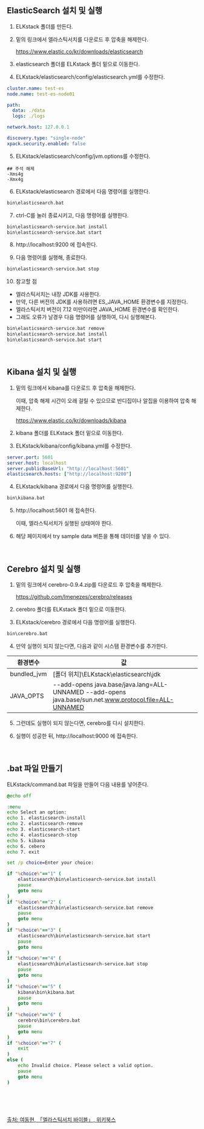 <br />

## ElasticSearch 설치 및 실행

1. ELKstack 폴더를 만든다.

2. 밑의 링크에서 엘라스틱서치를 다운로드 후 압축을 해제한다.

   https://www.elastic.co/kr/downloads/elasticsearch

3. elasticsearch 폴더를 ELKstack 폴더 밑으로 이동한다.

4. ELKstack/elasticsearch/config/elasticsearch.yml를 수정한다.

```yml
cluster.name: test-es
node.name: test-es-node01

path:
  data: ./data
  logs: ./logs

network.host: 127.0.0.1

discovery.type: "single-node"
xpack.security.enabled: false
```

5. ELKstack/elasticsearch/config/jvm.options를 수정한다.

```
## 주석 해제
-Xms4g
-Xmx4g
```

6. ELKstack/elasticsearch 경로에서 다음 명령어를 실행한다.

```cmd
bin\elasticsearch.bat
```

7. ctrl-C를 눌러 종료시키고, 다음 명령어를 실행한다.

```cmd
bin\elasticsearch-service.bat install
bin\elasticsearch-service.bat start
```

8. http://localhost:9200 에 접속한다.

9. 다음 명령어를 실행해, 종료한다.

```cmd
bin\elasticsearch-service.bat stop
```

10. 참고할 점

- 엘라스틱서치는 내장 JDK를 사용한다.
- 만약, 다른 버전의 JDK를 사용하려면 ES_JAVA_HOME 환경변수를 지정한다.
- 엘라스틱서치 버전이 7.12 미만이라면 JAVA_HOME 환경변수를 확인한다.
- 그래도 오류가 날경우 다음 명령어를 실행하여, 다시 실행해본다.

```cmd
bin\elasticsearch-service.bat remove
bin\elasticsearch-service.bat install
bin\elasticsearch-service.bat start
```

<br>

## Kibana 설치 및 실행

1. 밑의 링크에서 kibana를 다운로드 후 압축을 해제한다.

   이때, 압축 해제 시간이 오래 걸릴 수 있으므로 반디집이나 알집을 이용하여 압축 해제한다.

   https://www.elastic.co/kr/downloads/kibana

2. kibana 폴더를 ELKstack 폴더 밑으로 이동한다.

3. ELKstack/kibana/config/kibana.yml를 수정한다.

```yml
server.port: 5601
server.host: localhost
server.publicBaseUrl: "http://localhost:5601"
elasticsearch.hosts: ["http://localhost:9200"]
```

4. ELKstack/kibana 경로에서 다음 명령어를 실행한다.

```cmd
bin\kibana.bat
```

5. http://localhost:5601 에 접속한다.

   이때, 엘라스틱서치가 실행된 상태여야 한다.

6. 해당 페이지에서 try sample data 버튼을 통해 데이터를 넣을 수 있다.

<br>

## Cerebro 설치 및 실행

1. 밑의 링크에서 cerebro-0.9.4.zip를 다운로드 후 압축을 해제한다.

   https://github.com/lmenezes/cerebro/releases

2. cerebro 폴더를 ELKstack 폴더 밑으로 이동한다.

3. ELKstack/cerebro 경로에서 다음 명령어를 실행한다.

```cmd
bin\cerebro.bat
```

4. 만약 실행이 되지 않는다면, 다음과 같이 시스템 환경변수를 추가한다.

| 환경변수    | 값                                                                                                      |
| ----------- | ------------------------------------------------------------------------------------------------------- |
| bundled_jvm | [폴더 위치]\ELKstack\elasticsearch\jdk                                                                  |
| JAVA_OPTS   | --add-opens java.base/java.lang=ALL-UNNAMED --add-opens java.base/sun.net.www.protocol.file=ALL-UNNAMED |

5. 그런데도 실행이 되지 않는다면, cerebro를 다시 설치한다.

6. 실행이 성공한 뒤, http://localhost:9000 에 접속한다.

<br>

## .bat 파일 만들기

ELKstack/command.bat 파일을 만들어 다음 내용를 넣어준다.

```bat
@echo off

:menu
echo Select an option:
echo 1. elasticsearch-install
echo 2. elasticsearch-remove
echo 3. elasticsearch-start
echo 4. elasticsearch-stop
echo 5. kibana
echo 6. cebero
echo 7. exit

set /p choice=Enter your choice:

if "%choice%"=="1" (
    elasticsearch\bin\elasticsearch-service.bat install
    pause
    goto menu
)
if "%choice%"=="2" (
    elasticsearch\bin\elasticsearch-service.bat remove
    pause
    goto menu
)
if "%choice%"=="3" (
    elasticsearch\bin\elasticsearch-service.bat start
    pause
    goto menu
)
if "%choice%"=="4" (
    elasticsearch\bin\elasticsearch-service.bat stop
    pause
    goto menu
)
if "%choice%"=="5" (
    kibana\bin\kibana.bat
    pause
    goto menu
)
if "%choice%"=="6" (
    cerebro\bin\cerebro.bat
    pause
    goto menu
)
if "%choice%"=="7" (
    exit
)
else (
    echo Invalid choice. Please select a valid option.
    pause
    goto menu
)
```

<br />
<br />
<br />

[출처: 여동현, 「엘라스틱서치 바이블」, 위키북스](https://wikibook.co.kr/elasticsearch-bible/)

<br />

